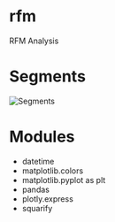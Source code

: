 # rfm
 RFM Analysis

# Segments
![Segments](https://user-images.githubusercontent.com/86803100/147666944-04dbdddd-a1cd-463e-8c33-cf36c9c96c1c.PNG)

# Modules
* datetime
* matplotlib.colors
* matplotlib.pyplot as plt
* pandas
* plotly.express
* squarify